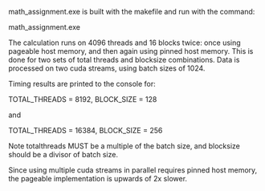 math_assignment.exe is built with the makefile and run with the command:

math_assignment.exe

The calculation runs on 4096 threads and 16 blocks twice: once using pageable 
host memory, and then again using pinned host memory. This is done
for two sets of total threads and blocksize combinations. Data is processed
on two cuda streams, using batch sizes of 1024.

Timing results are printed to the console for:

TOTAL_THREADS = 8192, BLOCK_SIZE = 128

and

TOTAL_THREADS = 16384, BLOCK_SIZE = 256

Note totalthreads MUST be a multiple of the batch size, 
and blocksize should be a divisor of batch size.

Since using multiple cuda streams in parallel requires pinned host memory, 
the pageable implementation is upwards of 2x slower.
